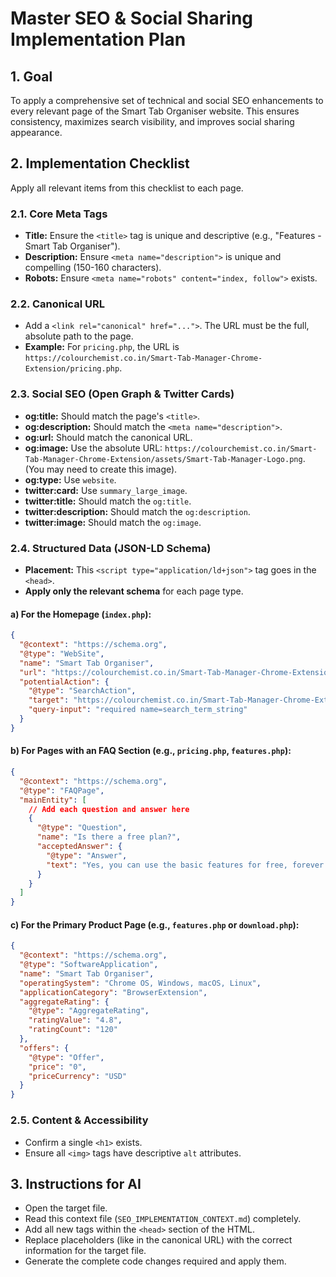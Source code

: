 # Master SEO & Social Sharing Implementation Plan

## 1. Goal

To apply a comprehensive set of technical and social SEO enhancements to every relevant page of the Smart Tab Organiser website. This ensures consistency, maximizes search visibility, and improves social sharing appearance.

## 2. Implementation Checklist

Apply all relevant items from this checklist to each page.

### 2.1. Core Meta Tags

- **Title:** Ensure the `<title>` tag is unique and descriptive (e.g., "Features - Smart Tab Organiser").
- **Description:** Ensure `<meta name="description">` is unique and compelling (150-160 characters).
- **Robots:** Ensure `<meta name="robots" content="index, follow">` exists.

### 2.2. Canonical URL

- Add a `<link rel="canonical" href="...">`. The URL must be the full, absolute path to the page.
- **Example:** For `pricing.php`, the URL is `https://colourchemist.co.in/Smart-Tab-Manager-Chrome-Extension/pricing.php`.

### 2.3. Social SEO (Open Graph & Twitter Cards)

- **og:title:** Should match the page's `<title>`.
- **og:description:** Should match the `<meta name="description">`.
- **og:url:** Should match the canonical URL.
- **og:image:** Use the absolute URL: `https://colourchemist.co.in/Smart-Tab-Manager-Chrome-Extension/assets/Smart-Tab-Manager-Logo.png`. (You may need to create this image).
- **og:type:** Use `website`.
- **twitter:card:** Use `summary_large_image`.
- **twitter:title:** Should match the `og:title`.
- **twitter:description:** Should match the `og:description`.
- **twitter:image:** Should match the `og:image`.

### 2.4. Structured Data (JSON-LD Schema)

- **Placement:** This `<script type="application/ld+json">` tag goes in the `<head>`.
- **Apply only the relevant schema** for each page type.

#### a) For the Homepage (`index.php`):

```json
{
  "@context": "https://schema.org",
  "@type": "WebSite",
  "name": "Smart Tab Organiser",
  "url": "https://colourchemist.co.in/Smart-Tab-Manager-Chrome-Extension/",
  "potentialAction": {
    "@type": "SearchAction",
    "target": "https://colourchemist.co.in/Smart-Tab-Manager-Chrome-Extension/search?q={search_term_string}",
    "query-input": "required name=search_term_string"
  }
}
```

#### b) For Pages with an FAQ Section (e.g., `pricing.php`, `features.php`):

```json
{
  "@context": "https://schema.org",
  "@type": "FAQPage",
  "mainEntity": [
    // Add each question and answer here
    {
      "@type": "Question",
      "name": "Is there a free plan?",
      "acceptedAnswer": {
        "@type": "Answer",
        "text": "Yes, you can use the basic features for free, forever."
      }
    }
  ]
}
```

#### c) For the Primary Product Page (e.g., `features.php` or `download.php`):

```json
{
  "@context": "https://schema.org",
  "@type": "SoftwareApplication",
  "name": "Smart Tab Organiser",
  "operatingSystem": "Chrome OS, Windows, macOS, Linux",
  "applicationCategory": "BrowserExtension",
  "aggregateRating": {
    "@type": "AggregateRating",
    "ratingValue": "4.8",
    "ratingCount": "120"
  },
  "offers": {
    "@type": "Offer",
    "price": "0",
    "priceCurrency": "USD"
  }
}
```

### 2.5. Content & Accessibility

- Confirm a single `<h1>` exists.
- Ensure all `<img>` tags have descriptive `alt` attributes.

## 3. Instructions for AI

- Open the target file.
- Read this context file (`SEO_IMPLEMENTATION_CONTEXT.md`) completely.
- Add all new tags within the `<head>` section of the HTML.
- Replace placeholders (like in the canonical URL) with the correct information for the target file.
- Generate the complete code changes required and apply them.
